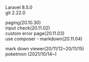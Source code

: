 Laravel 8.5.0  
git 2.22.0  
  
paging(20.10.30)  
input check(20.11.02)  
custom error page(20.11.03)  
use composer - markdown(20.11.04)  
  
mark down viewer(20/11/12~20/11/15)  
poketmon (2021/10/14~)  